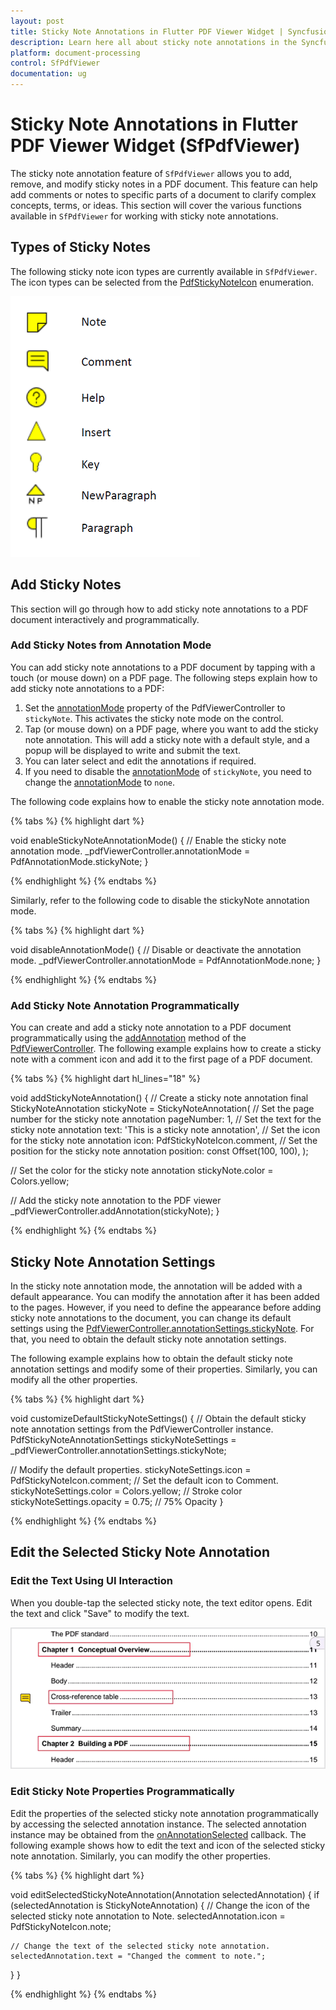 ```yaml
---
layout: post
title: Sticky Note Annotations in Flutter PDF Viewer Widget | Syncfusion
description: Learn here all about sticky note annotations in the Syncfusion® Flutter PDF Viewer (SfPdfViewer) widget and more.
platform: document-processing
control: SfPdfViewer
documentation: ug
---
```


# Sticky Note Annotations in Flutter PDF Viewer Widget (SfPdfViewer)

The sticky note annotation feature of `SfPdfViewer` allows you to add, remove, and modify sticky notes in a PDF document. This feature can help add comments or notes to specific parts of a document to clarify complex concepts, terms, or ideas. This section will cover the various functions available in `SfPdfViewer` for working with sticky note annotations.

## Types of Sticky Notes

The following sticky note icon types are currently available in `SfPdfViewer`. The icon types can be selected from the [PdfStickyNoteIcon](https://pub.dev/documentation/syncfusion_flutter_pdfviewer/latest/pdfviewer/PdfStickyNoteIcon.html) enumeration.

![Sticky note icon types](images/annotations/sticky-note-icon-types.png)

## Add Sticky Notes

This section will go through how to add sticky note annotations to a PDF document interactively and programmatically.

### Add Sticky Notes from Annotation Mode

You can add sticky note annotations to a PDF document by tapping with a touch (or mouse down) on a PDF page. The following steps explain how to add sticky note annotations to a PDF:

1. Set the [annotationMode](https://pub.dev/documentation/syncfusion_flutter_pdfviewer/latest/pdfviewer/PdfViewerController/annotationMode.html) property of the PdfViewerController to `stickyNote`. This activates the sticky note mode on the control.
2. Tap (or mouse down) on a PDF page, where you want to add the sticky note annotation. This will add a sticky note with a default style, and a popup will be displayed to write and submit the text.
3. You can later select and edit the annotations if required.
4. If you need to disable the [annotationMode](https://pub.dev/documentation/syncfusion_flutter_pdfviewer/latest/pdfviewer/PdfViewerController/annotationMode.html) of `stickyNote`, you need to change the [annotationMode](https://pub.dev/documentation/syncfusion_flutter_pdfviewer/latest/pdfviewer/PdfViewerController/annotationMode.html) to `none`.

The following code explains how to enable the sticky note annotation mode.

{% tabs %}
{% highlight dart %}

void enableStickyNoteAnnotationMode() {
  // Enable the sticky note annotation mode.
  _pdfViewerController.annotationMode = PdfAnnotationMode.stickyNote;
}

{% endhighlight %}
{% endtabs %}

Similarly, refer to the following code to disable the stickyNote annotation mode.

{% tabs %}
{% highlight dart %}

void disableAnnotationMode() {
  // Disable or deactivate the annotation mode.
  _pdfViewerController.annotationMode = PdfAnnotationMode.none;
}

{% endhighlight %}
{% endtabs %}

### Add Sticky Note Annotation Programmatically

You can create and add a sticky note annotation to a PDF document programmatically using the [addAnnotation](https://pub.dev/documentation/syncfusion_flutter_pdfviewer/latest/pdfviewer/PdfViewerController/addAnnotation.html) method of the [PdfViewerController](https://pub.dev/documentation/syncfusion_flutter_pdfviewer/latest/pdfviewer/PdfViewerController-class.html). The following example explains how to create a sticky note with a comment icon and add it to the first page of a PDF document.

{% tabs %}
{% highlight dart hl_lines="18" %}

void addStickyNoteAnnotation() {
  // Create a sticky note annotation
  final StickyNoteAnnotation stickyNote = StickyNoteAnnotation(
    // Set the page number for the sticky note annotation
    pageNumber: 1,
    // Set the text for the sticky note annotation
    text: 'This is a sticky note annotation',
    // Set the icon for the sticky note annotation
    icon: PdfStickyNoteIcon.comment,
    // Set the position for the sticky note annotation
    position: const Offset(100, 100),
  );

  // Set the color for the sticky note annotation
  stickyNote.color = Colors.yellow;

  // Add the sticky note annotation to the PDF viewer
  _pdfViewerController.addAnnotation(stickyNote);
}

{% endhighlight %}
{% endtabs %}

## Sticky Note Annotation Settings

In the sticky note annotation mode, the annotation will be added with a default appearance. You can modify the annotation after it has been added to the pages. However, if you need to define the appearance before adding sticky note annotations to the document, you can change its default settings using the [PdfViewerController.annotationSettings.stickyNote](https://pub.dev/documentation/syncfusion_flutter_pdfviewer/latest/pdfviewer/PdfAnnotationSettings/stickyNote.html). For that, you need to obtain the default sticky note annotation settings.

The following example explains how to obtain the default sticky note annotation settings and modify some of their properties. Similarly, you can modify all the other properties.

{% tabs %}
{% highlight dart %}

void customizeDefaultStickyNoteSettings() {
  // Obtain the default sticky note annotation settings from the PdfViewerController instance.
  PdfStickyNoteAnnotationSettings stickyNoteSettings =
      _pdfViewerController.annotationSettings.stickyNote;

  // Modify the default properties.
  stickyNoteSettings.icon =
      PdfStickyNoteIcon.comment; // Set the default icon to Comment.
  stickyNoteSettings.color = Colors.yellow; // Stroke color
  stickyNoteSettings.opacity = 0.75; // 75% Opacity
}

{% endhighlight %}
{% endtabs %}

## Edit the Selected Sticky Note Annotation

### Edit the Text Using UI Interaction

When you double-tap the selected sticky note, the text editor opens. Edit the text and click "Save" to modify the text.

![Sticky note editing](images/annotations/sticky-notes-edit.gif)

### Edit Sticky Note Properties Programmatically

Edit the properties of the selected sticky note annotation programmatically by accessing the selected annotation instance. The selected annotation instance may be obtained from the [onAnnotationSelected](https://pub.dev/documentation/syncfusion_flutter_pdfviewer/latest/pdfviewer/SfPdfViewer/onAnnotationSelected.html) callback. The following example shows how to edit the text and icon of the selected sticky note annotation. Similarly, you can modify the other properties.

{% tabs %}
{% highlight dart %}

void editSelectedStickyNoteAnnotation(Annotation selectedAnnotation) {
  if (selectedAnnotation is StickyNoteAnnotation) {
    // Change the icon of the selected sticky note annotation to Note.
    selectedAnnotation.icon = PdfStickyNoteIcon.note;

    // Change the text of the selected sticky note annotation.
    selectedAnnotation.text = "Changed the comment to note.";
  }
}

{% endhighlight %}
{% endtabs %}